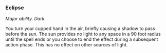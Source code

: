 ### Eclipse

_Major ability. Dark._

You turn your cupped hand in the air, briefly causing a shadow to pass before the sun. The sun provides no light to any space in a 90 foot radius until the spell ends or you choose to end the effect during a subsequent action phase. This has no effect on other sources of light.
